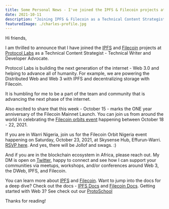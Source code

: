 ```yaml
---
title: Some Personal News - I've joined the IPFS & Filecoin projects at Protocol Labs
date: 2021-10-11
description: "Joining IPFS & Filecoin as a Technical Content Strategist"
featuredImage: ./charles-profile.jpg
---
```



Hi friends,

I am thrilled to announce that I have joined the [IPFS](https://ipfs.io/) and [Filecoin](https://filecoin.io/) projects at [Protocol Labs](https://protocol.ai/) as a Technical Content Strategist - Technical Writer and Developer Advocate.

Protocol Labs is building the next generation of the internet - Web 3.0 and helping to advance all of humanity. For example, we are powering the Distributed Web and Web 3 with IPFS and decentralizing storage with Filecoin.

It is humbling for me to be a part of the team and community that is advancing the next phase of the internet.

Also excited to share that this week - October 15 - marks the ONE year anniversary of the Filecoin Mainnet Launch. You can join us from around the world in celebrating the [Filecoin orbits event](https://orbit.filecoin.io/) happening between October 18 - 22, 2021.

If you are in Warri Nigeria, join us for the Filecoin Orbit Nigeria event happening on Saturday, October 23, 2021, at Skysense Hub, Effurun-Warri. [RSVP here](https://gdg.community.dev/events/details/google-gdg-warri-presents-filecoin-orbit-events-2021-warri/). And yes, there will be Jollof and swags. :)

And if you are in the blockchain ecosystem in Africa, please reach out. My DM is open on [Twitter](https://twitter.com/charliecodes), happy to connect and see how I can support your communities via meetups, workshops, and/or conferences around Web 3, the DWeb, IPFS, and Filecoin.

You can learn more about [IPFS](https://ipfs.io/) and [Filecoin](https://filecoin.io/). Want to jump into the docs for a deep dive? Check out the docs - [IPFS Docs](https://docs.ipfs.io/) and [Filecoin Docs](https://docs.filecoin.io/). Getting started with Web 3? See check out our [ProtoSchool](https://proto.school/)

Thanks for reading! 
